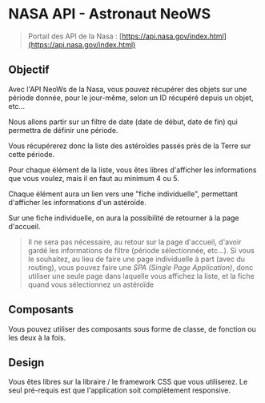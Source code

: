 # NASA API - Astronaut NeoWS

>Portail des API de la Nasa : [https://api.nasa.gov/index.html](https://api.nasa.gov/index.html)

## Objectif

Avec l'API NeoWs de la Nasa, vous pouvez récupérer des objets sur une période donnée, pour le jour-même, selon un ID récupéré depuis un objet, etc...

Nous allons partir sur un filtre de date (date de début, date de fin) qui permettra de définir une période.

Vous récupérerez donc la liste des astéroïdes passés près de la Terre sur cette période.

Pour chaque élément de la liste, vous êtes libres d'afficher les informations que vous voulez, mais il en faut au minimum 4 ou 5.

Chaque élément aura un lien vers une "fiche individuelle", permettant d'afficher les informations d'un astéroïde.

Sur une fiche individuelle, on aura la possibilité de retourner à la page d'accueil.

>Il ne sera pas nécessaire, au retour sur la page d'accueil, d'avoir gardé les informations de filtre (période sélectionnée, etc...). Si vous le souhaitez, au lieu de faire une page individuelle à part (avec du routing), vous pouvez faire une *SPA (Single Page Application)*, donc utiliser une seule page dans laquelle vous affichez la liste, et la fiche quand vous sélectionnez un astéroïde

## Composants

Vous pouvez utiliser des composants sous forme de classe, de fonction ou les deux à la fois.

## Design

Vous êtes libres sur la libraire / le framework CSS que vous utiliserez. Le seul pré-requis est que l'application soit complètement responsive.


